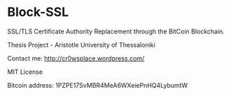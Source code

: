# Block-SSL

SSL/TLS Certificate Authority Replacement through the BitCoin Blockchain.

Thesis Project - Aristotle University of Thessaloniki

Contact me: http://cr0wsplace.wordpress.com/

MIT License

Bitcoin address: 1PZPE17SvMBR4MeA6WXeiePnHQ4LybumtW
